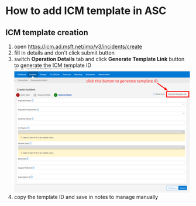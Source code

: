 # How to add ICM template in ASC

## **ICM template creation**

1. open https://icm.ad.msft.net/imp/v3/incidents/create 
2. fill in details and don't click submit button
3. switch **Operation Details** tab and click **Generate Template Link** button to generate the ICM template ID
![4-4-2020-15-18-23-PM.png](/.attachments/4-4-2020-15-18-23-PM-65b3f705-5556-4cbd-a1aa-d5a56e25a4b3.png)
5. copy the template ID and save in notes to manage manually